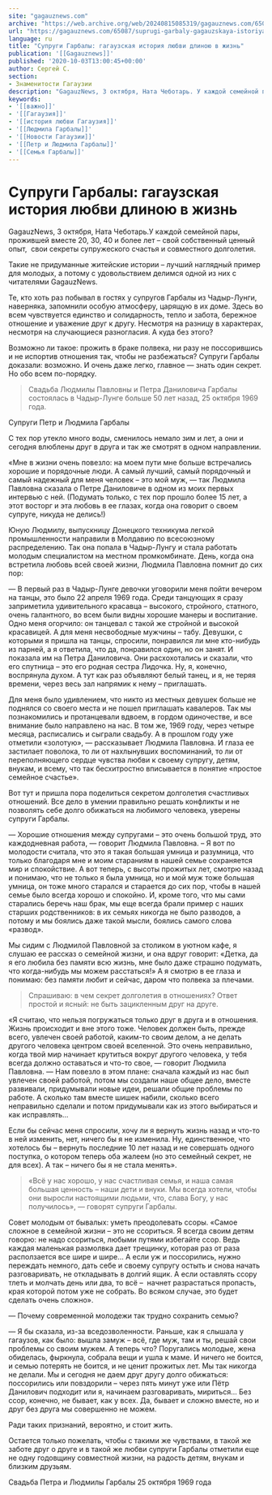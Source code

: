 ```yaml
---
site: "gagauznews.com"
archive: "https://web.archive.org/web/20240815085319/gagauznews.com/65087/suprugi-garbaly-gagauzskaya-istoriya-lyubvi-dlinoyu-v-zhizn.html"
url: "https://gagauznews.com/65087/suprugi-garbaly-gagauzskaya-istoriya-lyubvi-dlinoyu-v-zhizn.html"
language: ru
title: "Супруги Гарбалы: гагаузская история любви длиною в жизнь"
publication: '[[Gagauznews]]'
published: '2020-10-03T13:00:45+00:00'
author: Сергей С.
section:
- Знаменитости Гагаузии
description: "GagauzNews, 3 октября, Ната Чеботарь. У каждой семейной пары, прожившей вместе 20, 30, 40 и более лет – свой собственный ценный опыт, свои секреты супружеского счастья и совместного долголетия. Такие не придуманные житейские истории – лучший наглядный пример для молодых, а потому с удовольствием делимся одной из них с читателями GagauzNews. Те, кто хоть раз побывал в гостях у супругов Гарбалы из Чадыр-Лунги, наверняка, запомнили особую атмосферу, царящую в их доме. Здесь во всем чувствуется единство и солидарность, тепло и забота, бережное отношение и уважение друг к другу. Несмотря на разницу в характерах, несмотря на случающиеся разногласия. А куда без […]"
keywords:
- '[[важно]]'
- '[[Гагаузия]]'
- '[[история любви Гагаузия]]'
- '[[Людмила Гарбалы]]'
- '[[Новости Гагаузии]]'
- '[[Петр и Людмила Гарбалы]]'
- '[[Семья Гарбалы]]'
---
```


# Супруги Гарбалы: гагаузская история любви длиною в жизнь

GagauzNews, 3 октября, Ната Чеботарь.У каждой семейной пары, прожившей вместе 20, 30, 40 и более лет – свой собственный ценный опыт,  свои секреты супружеского счастья и совместного долголетия.

Такие не придуманные житейские истории – лучший наглядный пример для молодых, а потому с удовольствием делимся одной из них с читателями GagauzNews.

Те, кто хоть раз побывал в гостях у супругов Гарбалы из Чадыр-Лунги, наверняка, запомнили особую атмосферу, царящую в их доме. Здесь во всем чувствуется единство и солидарность, тепло и забота, бережное отношение и уважение друг к другу. Несмотря на разницу в характерах, несмотря на случающиеся разногласия. А куда без этого?

Возможно ли такое: прожить в браке полвека, ни разу не поссорившись и не испортив отношения так, чтобы не разбежаться? Супруги Гарбалы доказали: возможно. И очень даже легко, главное — знать один секрет. Но обо всем по-порядку.

> Свадьба Людмилы Павловны и Петра Даниловича Гарбалы состоялась в Чадыр-Лунге больше 50 лет назад, 25 октября 1969 года.

Супруги Петр и Людмила Гарбалы

С тех пор утекло много воды, сменилось немало зим и лет, а они и сегодня влюблены друг в друга и так же смотрят в одном направлении.

«Мне в жизни очень повезло: на моем пути мне больше встречались хорошие и порядочные люди. А самый лучший, самый порядочный и самый надежный для меня человек – это мой муж, — так Людмила Павловна сказала о Петре Даниловиче в одном из моих первых интервью с ней. (Подумать только, с тех пор прошло более 15 лет, а этот восторг и эта любовь в ее глазах, когда она говорит о своем супруге, никуда не делись!)

Юную Людмилу, выпускницу Донецкого техникума легкой промышленности направили в Молдавию по всесоюзному распределению. Так она попала в Чадыр-Лунгу и стала работать молодым специалистом на местном промкомбинате. День, когда она встретила любовь всей своей жизни, Людмила Павловна помнит до сих пор:

— В первый раз в Чадыр-Лунге девочки уговорили меня пойти вечером на танцы, это было 22 апреля 1969 года. Среди танцующих я сразу заприметила удивительного красавца – высокого, стройного, статного, очень галантного, во всем были видны хорошие манеры и воспитание. Одно меня огорчило: он танцевал с такой же стройной и высокой красавицей. А для меня несвободные мужчины – табу. Девушки, с которыми я пришла на танцы, спросили, понравился ли мне кто-нибудь из парней, а я ответила, что да, понравился один, но он занят. И показала им на Петра Даниловича. Они расхохотались и сказали, что его спутница – это его родная сестра Лидочка. Ну, я, конечно, воспрянула духом. А тут как раз объявляют белый танец, и я, не теряя времени, через весь зал напрямик к нему – приглашать.

Для меня было удивлением, что никто из местных девушек больше не поднялся со своего места и не пошел приглашать кавалеров. Так мы познакомились и протанцевали вдвоем, в гордом одиночестве, и все внимание было направлено на нас. В том же, 1969 году, через четыре месяца, расписались и сыграли свадьбу. А в прошлом году уже отметили «золотую», — рассказывает Людмила Павловна. И глаза ее застилает поволока, то ли от нахлынувших воспоминаний, то ли от переполняющего сердце чувства любви к своему супругу, детям, внукам, и всему, что так бесхитростно вписывается в понятие «простое семейное счастье».

Вот тут и пришла пора поделиться секретом долголетия счастливых отношений. Все дело в умении правильно решать конфликты и не позволять себе долго обижаться на любимого человека, уверены супруги Гарбалы.

— Хорошие отношения между супругами – это очень большой труд, это каждодневная работа, — говорит Людмила Павловна. – Я вот по молодости считала, что это я такая большая умница и разумница, что только благодаря мне и моим стараниям в нашей семье сохраняется мир и спокойствие. А вот теперь, с высоты прожитых лет, смотрю назад и понимаю, что не только я была умница, но и мой муж тоже большая умница, он тоже много старался и старается до сих пор, чтобы в нашей семье было всегда хорошо и спокойно. И, кроме того, что мы сами старались беречь наш брак, мы еще всегда брали пример с наших старших родственников: в их семьях никогда не было разводов, а потому и мы боялись даже такой мысли, боялись самого слова «развод».

Мы сидим с Людмилой Павловной за столиком в уютном кафе, я слушаю ее рассказ о семейной жизни, и она вдруг говорит: «Детка, да я его любила без памяти всю жизнь, мне было даже страшно подумать, что когда-нибудь мы можем расстаться!» А я смотрю в ее глаза и понимаю: без памяти любит и сейчас, даром что полвека за плечами.

> Спрашиваю: в чем секрет долголетия в отношениях? Ответ простой и ясный: не быть зацикленным друг на друге.

«Я считаю, что нельзя погружаться только друг в друга и в отношения. Жизнь происходит и вне этого тоже. Человек должен быть, прежде всего, увлечен своей работой, каким-то своим делом, а не делать другого человека центром своей вселенной. Это очень неправильно, когда твой мир начинает крутиться вокруг другого человека, у тебя всегда должно оставаться и что-то свое, — говорит Людмила Павловна. — Нам повезло в этом плане: сначала каждый из нас был увлечен своей работой, потом мы создали наше общее дело, вместе развивали, придумывали новые идеи, решали общие проблемы по работе. А сколько там вместе шишек набили, сколько всего неправильно сделали и потом придумывали как из этого выбираться и как исправлять…

Если бы сейчас меня спросили, хочу ли я вернуть жизнь назад и что-то в ней изменить, нет, ничего бы я не изменила. Ну, единственное, что хотелось бы – вернуть последние 10 лет назад и не совершать одного поступка, о котором теперь оба жалеем (но это семейный секрет, не для всех). А так – ничего бы я не стала менять».

> «Всё у нас хорошо, у нас счастливая семья, и наша самая большая ценность – наши дети и внуки. Мы всегда хотели, чтобы они выросли настоящими людьми, что, слава Богу, у нас получилось», — говорят супруги Гарбалы.

Совет молодым от бывалых: уметь преодолевать ссоры. «Самое сложное в семейной жизни – это не ссориться. Я всегда своим детям говорю: не надо ссориться, любыми путями избегайте ссор. Ведь каждая маленькая размолвка дает трещинку, которая раз от раза расползается все шире и шире… А если уж и поссорились, нужно переждать немного, дать себе и своему супругу остыть и снова начать разговаривать, не откладывать в долгий ящик. А если оставлять ссору тлеть и молчать день или два, то всё –  начнет разрастаться пропасть, края которой потом уже не собрать. Во всяком случае, это будет сделать очень сложно».

— Почему современной молодежи так трудно сохранить семью?

— Я бы сказала, из-за вседозволенности. Раньше, как я слышала у гагаузов, как было: вышла замуж – всё, где муж, там и ты, решай свои проблемы со своим мужем. А теперь что? Поругались молодые, жена обиделась, фыркнула, собрала вещи и ушла к маме. И ничего не боится, и семью потерять не боится, и не ценит прожитых лет. Мы так никогда не делали. Мы и сегодня не даем друг другу долго обижаться: поссорились или повздорили – через пять минут уже или Пётр Данилович подходит или я, начинаем разговаривать, мириться… Без ссор, конечно, не бывает, как у всех. Да, бывает и сложно вместе, но и друг без друга мы совершенно не можем.

Ради таких признаний, вероятно, и стоит жить.

Остается только пожелать, чтобы с такими же чувствами, в такой же заботе друг о друге и в такой же любви супруги Гарбалы отметили еще не одну годовщину совместной жизни, на радость детям, внукам и близким друзьям.

Свадьба Петра и Людмилы Гарбалы 25 октября 1969 года